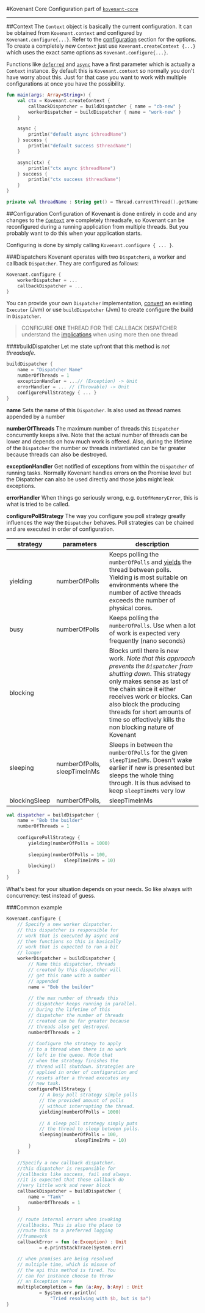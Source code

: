 #Kovenant Core Configuration
part of [`kovenant-core`](../index.md#artifacts)

---

##Context
The `Context` object is basically the current configuration. It can be obtained from `Kovenant.context` and configured
by `Kovenant.configure{...}`. Refer to the [configuration](#configuration) section for the options. To create 
a completely new `Context` just use `Kovenant.createContext {...}` which uses the exact same options as `Kovenant.configure{...}`.

Functions like [`deferred`](core_usage.md#deferred) and [`async`](core_usage.md#async) have a first parameter which
is actually a `Context` instance. By default this is `Kovenant.context` so normally you don't have worry about this.
Just for that case you want to work with multiple configurations at once you have the possibility.
 

```kt
fun main(args: Array<String>) {
    val ctx = Kovenant.createContext {
        callbackDispatcher = buildDispatcher { name = "cb-new" }
        workerDispatcher = buildDispatcher { name = "work-new" }
    }

    async {
        println("default async $threadName")
    } success {
        println("default success $threadName")
    }

    async(ctx) {
        println("ctx async $threadName")
    } success {
        println("ctx success $threadName")
    }
}

private val threadName : String get() = Thread.currentThread().getName()
```

##Configuration
Configuration of Kovenant is done entirely in code and any changes to the [`Context`](context.md) are completely 
threadsafe, so Kovenant can be reconfigured during a running application from multiple threads. But you probably want 
to do this when your application starts. 

Configuring is done by simply calling `Kovenant.configure { ... }`. 

###Dispatchers
Kovenant operates with two `Dispatcher`s, a worker and callback `Dispatcher`. They are configured as follows:

```kt
Kovenant.configure {
    workerDispatcher = ...
    callbackDispatcher = ...
}
```
You can provide your own `Dispatcher` implementation, [convert](interopJvm.md) an existing `Executor` (Jvm) or 
use `buildDispatcher` (Jvm) to create configure the build in `Dispatcher`.

>CONFIGURE **ONE** THREAD FOR THE CALLBACK DISPATCHER
>understand the [implications](callbacks.md#execution-order) when using more then one thread

####buildDispatcher
Let me state upfront that this method is *not threadsafe*.

```kt
buildDispatcher {
    name = "Dispatcher Name"
    numberOfThreads = 1 
    exceptionHandler = ...// (Exception) -> Unit
    errorHandler = ... // (Throwable) -> Unit
    configurePollStrategy { ... }
}
```
**name**
Sets the name of this `Dispatcher`. Is also used as thread names appended by a number

**numberOfThreads**
The maximum number of threads this `Dispatcher` concurrently keeps alive. Note that the actual
number of threads can be lower and depends on how much work is offered. Also, during the lifetime
of the `Dispatcher` the number ov threads instantiated can be far greater because threads can 
also be destroyed.

**exceptionHandler**
Get notified of exceptions from within the `Dispatcher` of running tasks. Normally Kovenant handles errors on the 
Promise level but the Dispatcher can also be used directly and those jobs might leak exceptions.

**errorHandler**
When things go seriously wrong, e.g. `OutOfMemoryError`, this is what is tried to be called.

**configurePollStrategy**
The way you configure you poll strategy greatly influences the way the `Dispatcher` behaves. Poll strategies
can be chained and are executed in order of configuration. 

|strategy|parameters|description|
|--------|----------|-----------|
|yielding|numberOfPolls|Keeps polling the `numberOfPolls` and [yields](https://docs.oracle.com/javase/7/docs/api/java/lang/Thread.html#yield()) the thread between polls. Yielding is most suitable on environments where the number of active threads exceeds the number of physical cores.|
|busy|numberOfPolls|Keeps polling the `numberOfPolls`. Use when a lot of work is expected very frequently (nano seconds)|
|blocking|<none>|Blocks until there is new work. *Note that this approach prevents the `Dispatcher` from shutting down*. This strategy only makes sense as last of the chain since it either receives work or blocks. Can also block the producing threads for short amounts of time so effectively kills the non blocking nature of Kovenant|
|sleeping|numberOfPolls, sleepTimeInMs|Sleeps in between the `numberOfPolls` for the given `sleepTimeInMs`. Doesn't wake earlier if new is presented but sleeps the whole thing through. It is thus advised to keep `sleepTimeMs` very low |
|blockingSleep|numberOfPolls,|sleepTimeInMs|Sleeps in between the `numberOfPolls` for the given `sleepTimeInMs`. Wakes up early if work is presented within the `sleepTimeInMs`. Can also block the producing threads for short amounts of time so effectively kills the non blocking nature of Kovenant|

```kt
val dispatcher = buildDispatcher {
    name = "Bob the builder"
    numberOfThreads = 1
    
    configurePollStrategy {                
        yielding(numberOfPolls = 1000)
        
        sleeping(numberOfPolls = 100, 
                     sleepTimeInMs = 10)
        blocking()
    }
}
```

What's best for your situation depends on your needs. So like always with concurrency: test instead of guess.

###Common example

```kt
Kovenant.configure {
    // Specify a new worker dispatcher.
    // this dispatcher is responsible for
    // work that is executed by async and 
    // then functions so this is basically 
    // work that is expected to run a bit 
    // longer
    workerDispatcher = buildDispatcher {
        // Name this dispatcher, threads 
        // created by this dispatcher will 
        // get this name with a number 
        // appended 
        name = "Bob the builder"
        
        // the max number of threads this 
        // dispatcher keeps running in parallel.
        // During the lifetime of this 
        // dispatcher the number of threads 
        // created can be far greater because 
        // threads also get destroyed.
        numberOfThreads = 2
        
        // Configure the strategy to apply 
        // to a thread when there is no work 
        // left in the queue. Note that
        // when the strategy finishes the 
        // thread will shutdown. Strategies are 
        // applied in order of configuration and
        // resets after a thread executes any 
        // new task.
        configurePollStrategy {
            // A busy poll strategy simple polls 
            // the provided amount of polls 
            // without interrupting the thread.                
            yielding(numberOfPolls = 1000)
            
            // A sleep poll strategy simply puts
            // the thread to sleep between polls.
            sleeping(numberOfPolls = 100, 
                         sleepTimeInMs = 10)
        }
    }

    //Specify a new callback dispatcher.
    //this dispatcher is responsible for 
    //callbacks like success, fail and always.
    //it is expected that these callback do 
    //very little work and never block
    callbackDispatcher = buildDispatcher {
        name = "Tank"
        numberOfThreads = 1
    }

    // route internal errors when invoking 
    //callbacks. This is also the place to 
    //route this to a preferred logging 
    //framework
    callbackError = fun (e:Exception) : Unit 
            = e.printStackTrace(System.err)

    // when promises are being resolved 
    // multiple time, which is misuse of 
    // the api this method is fired. You 
    // can for instance choose to throw 
    // an Exception here
    multipleCompletion = fun (a:Any, b:Any) : Unit 
            = System.err.println(
                "Tried resolving with $b, but is $a")
}
```
